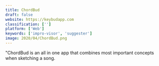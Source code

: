 ```yaml
---
title: ChordBud
draft: false 
website: https://keybudapp.com
classification: ['']
platform: ['Web']
keywords: ['impro-visor', 'suggester']
image: 2020/04/ChordBud.png
---
```

"ChordBud is an all in one app that combines most important concepts when sketching a song.